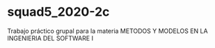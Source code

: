 # squad5_2020-2c
Trabajo práctico grupal para la materia METODOS Y MODELOS EN LA INGENIERIA DEL SOFTWARE I
